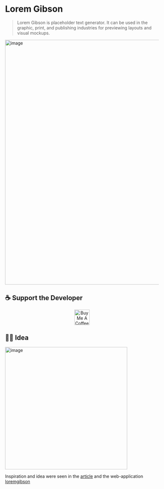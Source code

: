 # Lorem Gibson

> Lorem Gibson is placeholder text generator. 
> It can be used in the graphic, print, and publishing industries for previewing layouts and visual mockups.

<img width="800" alt="image" src="https://github.com/user-attachments/assets/4cb06d51-0b01-4196-bcc6-42dde4136557" />

## ☕ Support the Developer


<p align="center">
  <a href="https://www.buymeacoffee.com/terrakok">
    <img src="https://img.buymeacoffee.com/button-api/?text=Buy me a coffee&emoji=&slug=terrakok&button_colour=FFDD00&font_colour=000000&font_family=Cookie&outline_colour=000000&coffee_colour=ffffff" alt="Buy Me A Coffee" height="50">
  </a>
</p>


## 🧑‍💻 Idea
<img width="400" alt="image" src="https://github.com/user-attachments/assets/ef0a7f49-7014-4fd5-905c-2aeb10436f12" />

Inspiration and idea were seen in the [article](https://mbh4h.substack.com/p/neuromancer-2025-review-william-gibson) and the web-application [loremgibson](http://loremgibson.com/)
